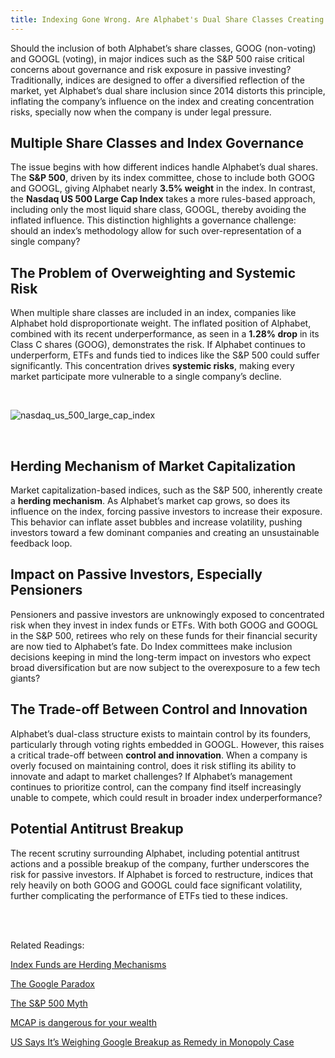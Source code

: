 ```yaml
---
title: Indexing Gone Wrong. Are Alphabet's Dual Share Classes Creating Governance and Risk Challenges?
---
```


Should the inclusion of both Alphabet’s share classes, GOOG (non-voting) and GOOGL (voting), in major indices such as the S&P 500 raise critical concerns about governance and risk exposure in passive investing? Traditionally, indices are designed to offer a diversified reflection of the market, yet Alphabet’s dual share inclusion since 2014 distorts this principle, inflating the company’s influence on the index and creating concentration risks, specially now when the company is under legal pressure.

## Multiple Share Classes and Index Governance
The issue begins with how different indices handle Alphabet’s dual shares. The **S&P 500**, driven by its index committee, chose to include both GOOG and GOOGL, giving Alphabet nearly **3.5% weight** in the index. In contrast, the **Nasdaq US 500 Large Cap Index** takes a more rules-based approach, including only the most liquid share class, GOOGL, thereby avoiding the inflated influence. This distinction highlights a governance challenge: should an index’s methodology allow for such over-representation of a single company?

## The Problem of Overweighting and Systemic Risk
When multiple share classes are included in an index, companies like Alphabet hold disproportionate weight. The inflated position of Alphabet, combined with its recent underperformance, as seen in a **1.28% drop** in its Class C shares (GOOG), demonstrates the risk. If Alphabet continues to underperform, ETFs and funds tied to indices like the S&P 500 could suffer significantly. This concentration drives **systemic risks**, making every market participate more vulnerable to a single company’s decline. 

<br>

![nasdaq_us_500_large_cap_index](https://media.licdn.com/dms/image/v2/D5612AQHMNAyt0a5GFQ/article-inline_image-shrink_1000_1488/article-inline_image-shrink_1000_1488/0/1728444113886?e=1755129600&v=beta&t=aZJ766sGpBAToWlRpAWTCc3dmUKzcz50vQ0qZHdMqXg)

<br>

## Herding Mechanism of Market Capitalization
Market capitalization-based indices, such as the S&P 500, inherently create a **herding mechanism**. As Alphabet’s market cap grows, so does its influence on the index, forcing passive investors to increase their exposure. This behavior can inflate asset bubbles and increase volatility, pushing investors toward a few dominant companies and creating an unsustainable feedback loop.

## Impact on Passive Investors, Especially Pensioners
Pensioners and passive investors are unknowingly exposed to concentrated risk when they invest in index funds or ETFs. With both GOOG and GOOGL in the S&P 500, retirees who rely on these funds for their financial security are now tied to Alphabet’s fate. Do Index committees make inclusion decisions keeping in mind the long-term impact on investors who expect broad diversification but are now subject to the overexposure to a few tech giants?

## The Trade-off Between Control and Innovation
Alphabet’s dual-class structure exists to maintain control by its founders, particularly through voting rights embedded in GOOGL. However, this raises a critical trade-off between **control and innovation**. When a company is overly focused on maintaining control, does it risk stifling its ability to innovate and adapt to market challenges? If Alphabet’s management continues to prioritize control, can the company find itself increasingly unable to compete, which could result in broader index underperformance?

## Potential Antitrust Breakup
The recent scrutiny surrounding Alphabet, including potential antitrust actions and a possible breakup of the company, further underscores the risk for passive investors. If Alphabet is forced to restructure, indices that rely heavily on both GOOG and GOOGL could face significant volatility, further complicating the performance of ETFs tied to these indices.

<br>
<br>

Related Readings:

[Index Funds are Herding Mechanisms](https://www.linkedin.com/pulse/index-funds-herding-mechanisms-mukul-pal/?lipi=urn%3Ali%3Apage%3Ad_flagship3_pulse_read%3BKdZ4JFQnTSalHeDdsFJcvg%3D%3D)

[The Google Paradox](https://www.linkedin.com/pulse/sps-google-paradox-mukul-pal-caia/?lipi=urn%3Ali%3Apage%3Ad_flagship3_pulse_read%3BKdZ4JFQnTSalHeDdsFJcvg%3D%3D)

[The S&P 500 Myth](https://www.linkedin.com/pulse/sp-500-myth-mukul-pal-caia/?trk=pulse-article&lipi=urn%3Ali%3Apage%3Ad_flagship3_pulse_read%3BKdZ4JFQnTSalHeDdsFJcvg%3D%3D)

[MCAP is dangerous for your wealth](https://www.linkedin.com/pulse/how-passive-mcap-investing-method-harmful-your-wealth-mukul-pal-caia/?lipi=urn%3Ali%3Apage%3Ad_flagship3_pulse_read%3BKdZ4JFQnTSalHeDdsFJcvg%3D%3D)

[US Says It’s Weighing Google Breakup as Remedy in Monopoly Case](https://www.bloomberg.com/news/articles/2024-10-09/us-says-it-s-weighing-google-breakup-as-remedy-in-monopoly-case?embedded-checkout=true)